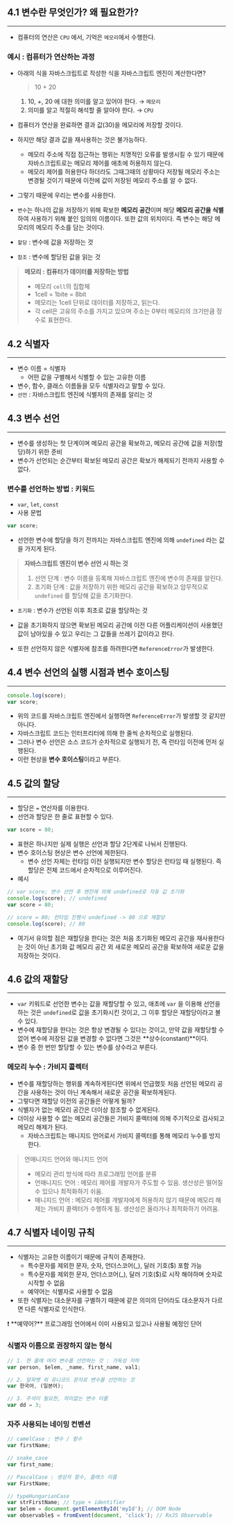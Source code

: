 ## 4.1 변수란 무엇인가? 왜 필요한가?

---

- 컴퓨터의 연산은 `CPU` 에서, 기억은 `메모리`에서 수행한다.

### 예시 : 컴퓨터가 연산하는 과정

- 아래의 식을 자바스크립트로 작성한 식을 자바스크립트 엔진이 계산한다면?
    
    > 10 + 20
    > 
    1. 10, +, 20 에 대한 의미를 알고 있어야 한다. → `메모리`
    2. 의미를 알고 적절히 해석할 줄 알아야 한다. → `CPU`

- 컴퓨터가 연산을 완료하면 결과 값(30)을 메모리에 저장할 것이다.
- 하지만 해당 결과 값을 재사용하는 것은 불가능하다.
    - 메모리 주소에 직접 접근하는 행위는 치명적인 오류를 발생시킬 수 있기 때문에 자바스크립트로는 메모리 제어를 애초에 허용하지 않는다.
    - 메모리 제어를 허용한다 하더라도 그때그때의 상황마다 저장될 메모리 주소는 변경될 것이기 때문에 이전에 값이 저장된 메모리 주소를 알 수 없다.
- 그렇기 때문에 우리는 변수를 사용한다.
- `변수`는 하나의 값을 저장하기 위해 확보한 **메모리 공간**이며 해당 **메모리 공간을 식별**하여 사용하기 위해 붙인 임의의 이름이다. 또한 값의 위치이다. 즉 변수는 해당 메모리의 메모리 주소를 담는 것이다.
- `할당` : 변수에 값을 저장하는 것
- `참조` : 변수에 할당된 값을 읽는 것

> **메모리 : 컴퓨터가 데이터를 저장하는 방법**
> 
> - 메모리 `cell`의 집합체
> - 1cell = 1bite = 8bit
> - 메모리는 1cell 단위로 데이터를 저장하고, 읽는다.
> - 각 cell은 고유의 주소를 가지고 있으며 주소는 0부터 메모리의 크기만큼 정수로 표현한다.

## 4.2 식별자

---

- 변수 이름 = 식별자
    - 어떤 값을 구별해서 식별할 수 있는 고유한 이름
- 변수, 함수, 클래스 이름들을 모두 식별자라고 말할 수 있다.
- `선언` : 자바스크립트 엔진에 식별자의 존재를 알리는 것

## 4.3 변수 선언

---

- 변수를 생성하는 첫 단계이며 메모리 공간을 확보하고, 메모리 공간에 값을 저장(할당)하기 위한 준비
- 변수가 선언되는 순간부터 확보된 메모리 공간은 확보가 해제되기 전까지 사용할 수 없다.

### 변수를 선언하는 방법 : 키워드

- `var`, `let`, `const`
- 사용 문법

```jsx
var score;
```

- 선언한 변수에 할당을 하기 전까지는 자바스크립트 엔진에 의해 `undefined` 라는 값을 가지게 된다.

> **자바스크립트 엔진이 변수 선언 시 하는 것**
> 
> 1. 선언 단계 : 변수 이름을 등록해 자바스크립트 엔진에 변수의 존재를 알린다.
> 2. 초기화 단계 : 값을 저장하기 위한 메모리 공간을 확보하고 암무적으로 `undefined` 를 할당해 값을 초기화한다.
- `초기화` : 변수가 선언된 이후 최초로 값을 할당하는 것

- 값을 초기화하지 않으면 확보된 메모리 공간에 이전 다른 어플리케이션이 사용했던 값이 남아있을 수 있고 우리는 그 값들을 쓰레기 값이라고 한다.
- 또한 선언하지 않은 식별자에 참조를 하려한다면 `ReferenceError`가 발생한다.

## 4.4 변수 선언의 실행 시점과 변수 호이스팅

---

```jsx
console.log(score);
var score;
```

- 위의 코드를 자바스크립트 엔진에서 실행하면 `ReferenceError`가 발생할 것 같지만 아니다.
- 자바스크립트 코드는 인터프리터에 의해 한 줄씩 순차적으로 실행된다.
- 그러나 변수 선언은 소스 코드가 순차적으로 실행되기 전, 즉 런타임 이전에 먼저 실행된다.
- 이런 현상을 **변수 호이스팅**이라고 부른다.

## 4.5 값의 할당

---

- 할당은 `=` 연산자를 이용한다.
- 선언과 할당은 한 줄로 표현할 수 있다.

```jsx
var score = 80;
```

- 표현은 하나지만 실제 실행은 선언과 할당 2단계로 나눠서 진행된다.
- 변수 호이스팅 현상은 변수 선언에 제한된다.
    - 변수 선언 자체는 런타임 이전 실행되지만 변수 할당은 런타임 때 실행된다. 즉 할당은 전체 코드에서 순차적으로 이루어진다.
- 예시

```jsx
// var score; 변수 선언 후 엔진에 의해 undefined로 자동 값 초기화
console.log(score); // undefined
var score = 80;

// score = 80; 런타임 진행시 undefined -> 80 으로 재할당
console.log(score); // 80
```

- 여기서 유의할 점은 재할당을 한다는 것은 처음 초기화된 메모리 공간을 재사용한다는 것이 아닌 초기화 값 메모리 공간 외 새로운 메모리 공간을 확보하여 새로운 값을 저장하는 것이다.

## 4.6 값의 재할당

---

- `var` 키워드로 선언한 변수는 값을 재할당할 수 있고, 애초에 `var` 을 이용해 선언을 하는 것은 `undefined`로 값을 초기화시킨 것이고, 그 이후 할당은 재할당이라고 볼 수 있다.
- 변수에 재할당을 한다는 것은 항상 변경될 수 있다는 것이고, 만약 값을 재할당할 수 없어 변수에 저장된 값을 변경할 수 없다면 그것은 **상수(constant)**이다.
- 변수 중 한 번만 할당할 수 있는 변수를 상수라고 부른다.

### 메모리 누수 : 가비지 콜렉터

- 변수를 재할당하는 행위를 계속하게된다면 위에서 언급했듯 처음 선언된 메모리 공간을 사용하는 것이 아닌 계속해서 새로운 공간을 확보하게된다.
- 그렇다면 재할당 이전의 공간들은 어떻게 될까?
- 식별자가 없는 메모리 공간은 더이상 참조할 수 없게된다.
- 더이상 사용할 수 없는 메모리 공간들은 가비지 콜렉터에 의해 주기적으로 검사되고 메모리 해제가 된다.
    - 자바스크립트는 매니지드 언어로서 가비지 콜렉터를 통해 메모리 누수를 방지한다.
    

> 언매니지드 언어와 매니지드 언어
> 
> - 메모리 관리 방식에 따라 프로그래밍 언어를 분류
> - 언매니지드 언어 : 메모리 제어를 개발자가 주도할 수 있음. 생산성은 떨어질 수 있으나 최적화하기 쉬움.
> - 매니지드 언어 : 메모리 제어를 개발자에게 허용하지 않기 때문에 메모리 해제는 가비지 콜렉터가 수행하게 됨. 생산성은 올라가나 최적화하기 어려움.

## 4.7 식별자 네이밍 규칙

---

- 식별자는 고유한 이름이기 때문에 규칙이 존재한다.
    - 특수문자를 제외한 문자, 숫자, 언더스코어(_), 달러 기호($) 포함 가능
    - 특수문자를 제외한 문자, 언더스코어(_), 달러 기호($)로 시작 해야하며 숫자로 시작할 수 없음
    - 예약어는 식별자로 사용할 수 없음
- 또한 식별자는 대소문자를 구별하기 때문에 같은 의미의 단어라도 대소문자가 다르면 다른 식별자로 인식한다.

<aside>
❗ **예약어?**
프로그래밍 언어에서 이미 사용되고 있고나 사용될 예정인 단어

</aside>

### 식별자 이름으로 권장하지 않는 형식

```jsx
// 1. 한 줄에 여러 변수를 선언하는 것 : 가독성 저하
var person, $elem, _name, first_name, val1;

// 2. 알파벳 외 유니코드 문자로 변수를 선언하는 것
var 한국어, (일본어);

// 3. 주석이 필요한, 의미없는 변수 이름
var dd = 3;
```

### 자주  사용되는 네이밍 컨벤션

```jsx
// camelCase : 변수 / 함수
var firstName;

// snake_case
var first_name;

// PascalCase : 생성자 함수, 클래스 이름
var FirstName;

// typeHungarianCase
var strFirstName; // type + identifier
var $elem = document.getElementById('myId'); // DOM Node
var observable$ = fromEvent(document, 'click'); // RxJS Observable
```